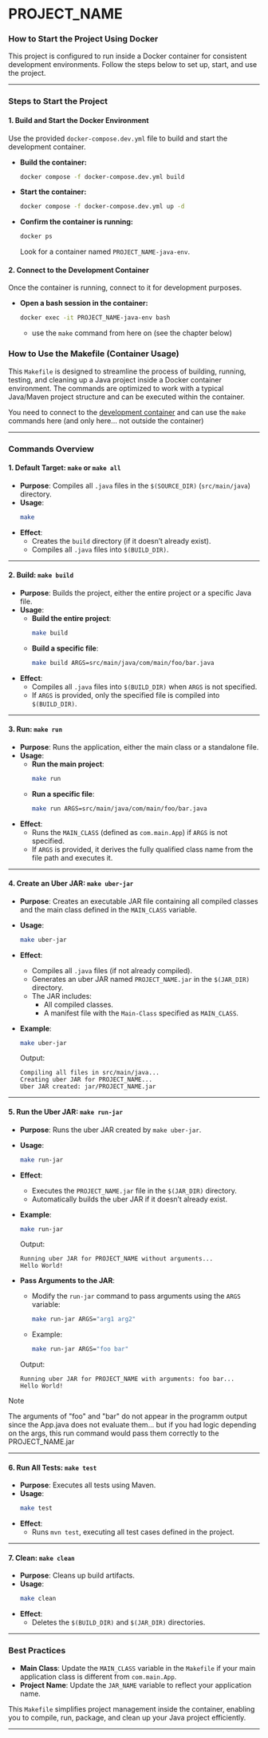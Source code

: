 # PROJECT_NAME
### **How to Start the Project Using Docker**

This project is configured to run inside a Docker container for consistent development environments. Follow the steps below to set up, start, and use the project.

---

### **Steps to Start the Project**

#### **1. Build and Start the Docker Environment**
Use the provided `docker-compose.dev.yml` file to build and start the development container.

- **Build the container:**
  ```bash
  docker compose -f docker-compose.dev.yml build
  ```

- **Start the container:**
  ```bash
  docker compose -f docker-compose.dev.yml up -d
  ```

- **Confirm the container is running:**
  ```bash
  docker ps
  ```
  Look for a container named `PROJECT_NAME-java-env`.

#### **2. Connect to the Development Container**
Once the container is running, connect to it for development purposes.

- **Open a bash session in the container:**
  ```bash
  docker exec -it PROJECT_NAME-java-env bash
  ```
  - use the `make` command from here on (see the chapter below)


### **How to Use the Makefile (Container Usage)**

This `Makefile` is designed to streamline the process of building, running, testing, and cleaning up a Java project inside a Docker container environment. The commands are optimized to work with a typical Java/Maven project structure and can be executed within the container.

You need to connect to the [development container](#2-connect-to-the-development-container) and can use the `make` commands here (and only here... not outside the container)

---

### **Commands Overview**

#### **1. Default Target: `make` or `make all`**
- **Purpose**: Compiles all `.java` files in the `$(SOURCE_DIR)` (`src/main/java`) directory.
- **Usage**:
  ```bash
  make
  ```
- **Effect**:
  - Creates the `build` directory (if it doesn’t already exist).
  - Compiles all `.java` files into `$(BUILD_DIR)`.

---

#### **2. Build: `make build`**
- **Purpose**: Builds the project, either the entire project or a specific Java file.
- **Usage**:
  - **Build the entire project**:
    ```bash
    make build
    ```
  - **Build a specific file**:
    ```bash
    make build ARGS=src/main/java/com/main/foo/bar.java
    ```
- **Effect**:
  - Compiles all `.java` files into `$(BUILD_DIR)` when `ARGS` is not specified.
  - If `ARGS` is provided, only the specified file is compiled into `$(BUILD_DIR)`.

---

#### **3. Run: `make run`**
- **Purpose**: Runs the application, either the main class or a standalone file.
- **Usage**:
  - **Run the main project**:
    ```bash
    make run
    ```
  - **Run a specific file**:
    ```bash
    make run ARGS=src/main/java/com/main/foo/bar.java
    ```
- **Effect**:
  - Runs the `MAIN_CLASS` (defined as `com.main.App`) if `ARGS` is not specified.
  - If `ARGS` is provided, it derives the fully qualified class name from the file path and executes it.

---

#### **4. Create an Uber JAR: `make uber-jar`**
- **Purpose**: Creates an executable JAR file containing all compiled classes and the main class defined in the `MAIN_CLASS` variable.
- **Usage**:
  ```bash
  make uber-jar
  ```
- **Effect**:
  - Compiles all `.java` files (if not already compiled).
  - Generates an uber JAR named `PROJECT_NAME.jar` in the `$(JAR_DIR)` directory.
  - The JAR includes:
    - All compiled classes.
    - A manifest file with the `Main-Class` specified as `MAIN_CLASS`.

- **Example**:
  ```bash
  make uber-jar
  ```
  Output:
  ```
  Compiling all files in src/main/java...
  Creating uber JAR for PROJECT_NAME...
  Uber JAR created: jar/PROJECT_NAME.jar
  ```

---

#### **5. Run the Uber JAR: `make run-jar`**
- **Purpose**: Runs the uber JAR created by `make uber-jar`.
- **Usage**:
  ```bash
  make run-jar
  ```
- **Effect**:
  - Executes the `PROJECT_NAME.jar` file in the `$(JAR_DIR)` directory.
  - Automatically builds the uber JAR if it doesn’t already exist.

- **Example**:
  ```bash
  make run-jar
  ```
  Output:
  ```
  Running uber JAR for PROJECT_NAME without arguments...
  Hello World!
  ```

- **Pass Arguments to the JAR**:
  - Modify the `run-jar` command to pass arguments using the `ARGS` variable:
    ```bash
    make run-jar ARGS="arg1 arg2"
    ```
  - Example:
    ```bash
    make run-jar ARGS="foo bar"
    ```
  Output:
  ```
  Running uber JAR for PROJECT_NAME with arguments: foo bar...
  Hello World!
  ```
> [!NOTE]
> The arguments of "foo" and "bar" do not appear in the programm output since the App.java does not evaluate them... but if you had logic depending on the args, this run command would pass them correctly to the PROJECT_NAME.jar

---

#### **6. Run All Tests: `make test`**
- **Purpose**: Executes all tests using Maven.
- **Usage**:
  ```bash
  make test
  ```
- **Effect**:
  - Runs `mvn test`, executing all test cases defined in the project.

---

#### **7. Clean: `make clean`**
- **Purpose**: Cleans up build artifacts.
- **Usage**:
  ```bash
  make clean
  ```
- **Effect**:
  - Deletes the `$(BUILD_DIR)` and `$(JAR_DIR)` directories.

---

### **Best Practices**
- **Main Class**: Update the `MAIN_CLASS` variable in the `Makefile` if your main application class is different from `com.main.App`.
- **Project Name**: Update the `JAR_NAME` variable to reflect your application name.

This `Makefile` simplifies project management inside the container, enabling you to compile, run, package, and clean up your Java project efficiently.

---
